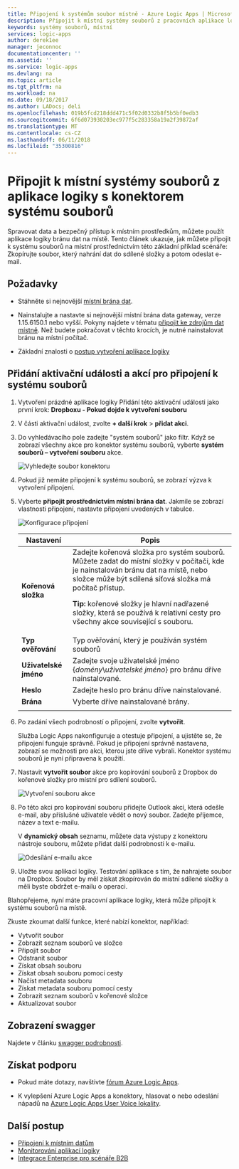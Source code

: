 ```yaml
---
title: Připojení k systémům soubor místně - Azure Logic Apps | Microsoft Docs
description: Připojit k místní systémy souborů z pracovních aplikace logiky prostřednictvím místní brána dat a konektor systému souborů
keywords: systémy souborů, místní
services: logic-apps
author: derek1ee
manager: jeconnoc
documentationcenter: ''
ms.assetid: ''
ms.service: logic-apps
ms.devlang: na
ms.topic: article
ms.tgt_pltfrm: na
ms.workload: na
ms.date: 09/18/2017
ms.author: LADocs; deli
ms.openlocfilehash: 019b5fcd218ddd471c5f02d0332b8f5b5bf0edb3
ms.sourcegitcommit: 6f6d073930203ec977f5c283358a19a2f39872af
ms.translationtype: MT
ms.contentlocale: cs-CZ
ms.lasthandoff: 06/11/2018
ms.locfileid: "35300816"
---
```

# <a name="connect-to-on-premises-file-systems-from-logic-apps-with-the-file-system-connector"></a>Připojit k místní systémy souborů z aplikace logiky s konektorem systému souborů

Spravovat data a bezpečný přístup k místním prostředkům, můžete použít aplikace logiky bránu dat na místě. Tento článek ukazuje, jak můžete připojit k systému souborů na místní prostřednictvím této základní příklad scénáře: Zkopírujte soubor, který nahrání dat do sdílené složky a potom odeslat e-mail.

## <a name="prerequisites"></a>Požadavky

* Stáhněte si nejnovější [místní brána dat](https://www.microsoft.com/download/details.aspx?id=53127).

* Nainstalujte a nastavte si nejnovější místní brána data gateway, verze 1.15.6150.1 nebo vyšší. Pokyny najdete v tématu [připojit ke zdrojům dat místně](http://aka.ms/logicapps-gateway). Než budete pokračovat v těchto krocích, je nutné nainstalovat bránu na místní počítač.

* Základní znalosti o [postup vytvoření aplikace logiky](../logic-apps/quickstart-create-first-logic-app-workflow.md)

## <a name="add-trigger-and-actions-for-connecting-to-your-file-system"></a>Přidání aktivační události a akcí pro připojení k systému souborů

1. Vytvoření prázdné aplikace logiky Přidání této aktivační události jako první krok: **Dropboxu - Pokud dojde k vytvoření souboru** 

2. V části aktivační událost, zvolte **+ další krok** > **přidat akci**. 

3. Do vyhledávacího pole zadejte "systém souborů" jako filtr. Když se zobrazí všechny akce pro konektor systému souborů, vyberte **systém souborů – vytvoření souboru** akce. 

   ![Vyhledejte soubor konektoru](media/logic-apps-using-file-connector/search-file-connector.png)

4. Pokud již nemáte připojení k systému souborů, se zobrazí výzva k vytvoření připojení. 

5. Vyberte **připojit prostřednictvím místní brána dat**. Jakmile se zobrazí vlastnosti připojení, nastavte připojení uvedených v tabulce.

   ![Konfigurace připojení](media/logic-apps-using-file-connector/create-file.png)

   | Nastavení | Popis |
   | ------- | ----------- |
   | **Kořenová složka** | Zadejte kořenová složka pro systém souborů. Můžete zadat do místní složky v počítači, kde je nainstalován bránu dat na místě, nebo složce může být sdílená síťová složka má počítač přístup. <p>**Tip:** kořenové složky je hlavní nadřazené složky, která se používá k relativní cesty pro všechny akce související s souboru. | 
   | **Typ ověřování** | Typ ověřování, který je používán systém souborů | 
   | **Uživatelské jméno** | Zadejte svoje uživatelské jméno {*domény*\\*uživatelské jméno*} pro bránu dříve nainstalované. | 
   | **Heslo** | Zadejte heslo pro bránu dříve nainstalované. | 
   | **Brána** | Vyberte dříve nainstalované brány. | 
   ||| 

6. Po zadání všech podrobností o připojení, zvolte **vytvořit**. 

   Služba Logic Apps nakonfiguruje a otestuje připojení, a ujistěte se, že připojení funguje správně. 
   Pokud je připojení správně nastavena, zobrazí se možnosti pro akci, kterou jste dříve vybrali. 
   Konektor systému souborů je nyní připravena k použití.

7. Nastavit **vytvořit soubor** akce pro kopírování souborů z Dropbox do kořenové složky pro místní pro sdílení souborů.

   ![Vytvoření souboru akce](media/logic-apps-using-file-connector/create-file-filled.png)

8. Po této akci pro kopírování souboru přidejte Outlook akci, která odešle e-mail, aby příslušné uživatele vědět o nový soubor. Zadejte příjemce, název a text e-mailu. 

   V **dynamický obsah** seznamu, můžete data výstupy z konektoru nástroje souboru, můžete přidat další podrobnosti k e-mailu.

   ![Odesílání e-mailu akce](media/logic-apps-using-file-connector/send-email.png)

9. Uložte svou aplikaci logiky. Testování aplikace s tím, že nahrajete soubor na Dropbox. Soubor by měl získat zkopírován do místní sdílené složky a měli byste obdržet e-mailu o operaci.

Blahopřejeme, nyní máte pracovní aplikace logiky, která může připojit k systému souborů na místě. 

Zkuste zkoumat další funkce, které nabízí konektor, například:

- Vytvořit soubor
- Zobrazit seznam souborů ve složce
- Připojit soubor
- Odstranit soubor
- Získat obsah souboru
- Získat obsah souboru pomocí cesty
- Načíst metadata souboru
- Získat metadata souboru pomocí cesty
- Zobrazit seznam souborů v kořenové složce
- Aktualizovat soubor

## <a name="view-the-swagger"></a>Zobrazení swagger

Najdete v článku [swagger podrobnosti](/connectors/fileconnector/). 

## <a name="get-support"></a>Získat podporu

* Pokud máte dotazy, navštivte [fórum Azure Logic Apps](https://social.msdn.microsoft.com/Forums/en-US/home?forum=azurelogicapps).

* K vylepšení Azure Logic Apps a konektory, hlasovat o nebo odeslání nápadů na [Azure Logic Apps User Voice lokality](http://aka.ms/logicapps-wish).

## <a name="next-steps"></a>Další postup

* [Připojení k místním datům](../logic-apps/logic-apps-gateway-connection.md) 
* [Monitorování aplikací logiky](../logic-apps/logic-apps-monitor-your-logic-apps.md)
* [Integrace Enterprise pro scénáře B2B](../logic-apps/logic-apps-enterprise-integration-overview.md)
